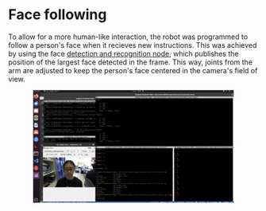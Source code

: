 # Face following

To allow for a more human-like interaction, the robot was programmed to follow a person's face when it recieves new instructions. This was achieved by using the face [detection and recognition node](../Computer%20Vision/Human%20Recognition/Face%20detection.md), which publishes the position of the largest face detected in the frame. This way, joints from the arm are adjusted to keep the person's face centered in the camera's field of view.

<p align="center">
<img src= "../../../../assets/home/HRI/FaceDet.png" alt= "Face following" width="80%" height="80%">
</p>
